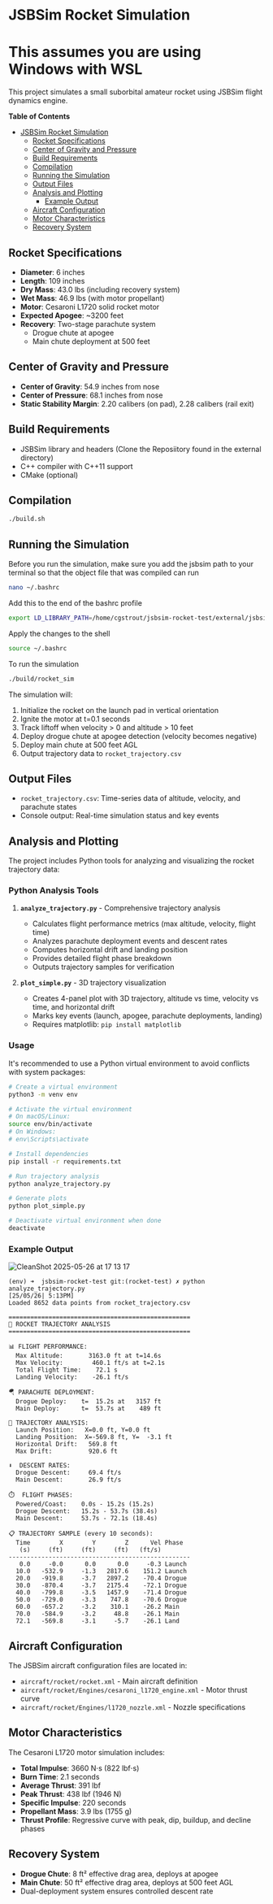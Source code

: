 # JSBSim Rocket Simulation
# This assumes you are using Windows with WSL
This project simulates a small suborbital amateur rocket using JSBSim flight dynamics engine.

<!-- markdown-toc start - Don't edit this section. Run M-x markdown-toc-refresh-toc -->
**Table of Contents**

- [JSBSim Rocket Simulation](#jsbsim-rocket-simulation)
  - [Rocket Specifications](#rocket-specifications)
  - [Center of Gravity and Pressure](#center-of-gravity-and-pressure)
  - [Build Requirements](#build-requirements)
  - [Compilation](#compilation)
  - [Running the Simulation](#running-the-simulation)
  - [Output Files](#output-files)
  - [Analysis and Plotting](#analysis-and-plotting)
    - [Example Output](#example-output)
  - [Aircraft Configuration](#aircraft-configuration)
  - [Motor Characteristics](#motor-characteristics)
  - [Recovery System](#recovery-system)

<!-- markdown-toc end -->

## Rocket Specifications

- **Diameter**: 6 inches
- **Length**: 109 inches  
- **Dry Mass**: 43.0 lbs (including recovery system)
- **Wet Mass**: 46.9 lbs (with motor propellant)
- **Motor**: Cesaroni L1720 solid rocket motor
- **Expected Apogee**: ~3200 feet
- **Recovery**: Two-stage parachute system
  - Drogue chute at apogee
  - Main chute deployment at 500 feet

## Center of Gravity and Pressure

- **Center of Gravity**: 54.9 inches from nose
- **Center of Pressure**: 68.1 inches from nose  
- **Static Stability Margin**: 2.20 calibers (on pad), 2.28 calibers (rail exit)

## Build Requirements

- JSBSim library and headers (Clone the Reposiitory found in the external directory)
- C++ compiler with C++11 support
- CMake (optional)

## Compilation

```bash
./build.sh
```

## Running the Simulation

Before you run the simulation, make sure you add the jsbsim path to your terminal so that the object file that was compiled can run

```bash
nano ~/.bashrc
```

Add this to the end of the bashrc profile
```bash
export LD_LIBRARY_PATH=/home/cgstrout/jsbsim-rocket-test/external/jsbsim/build/src:$LD_LIBRARY_PATH
```

Apply the changes to the shell
```bash
source ~/.bashrc
```
To run the simulation
```bash
./build/rocket_sim
```

The simulation will:
1. Initialize the rocket on the launch pad in vertical orientation
2. Ignite the motor at t=0.1 seconds
3. Track liftoff when velocity > 0 and altitude > 10 feet
4. Deploy drogue chute at apogee detection (velocity becomes negative)
5. Deploy main chute at 500 feet AGL
6. Output trajectory data to `rocket_trajectory.csv`

## Output Files

- `rocket_trajectory.csv`: Time-series data of altitude, velocity, and parachute states
- Console output: Real-time simulation status and key events

## Analysis and Plotting

The project includes Python tools for analyzing and visualizing the rocket trajectory data:

### Python Analysis Tools

1. **`analyze_trajectory.py`** - Comprehensive trajectory analysis
   - Calculates flight performance metrics (max altitude, velocity, flight time)
   - Analyzes parachute deployment events and descent rates
   - Computes horizontal drift and landing position
   - Provides detailed flight phase breakdown
   - Outputs trajectory samples for verification

2. **`plot_simple.py`** - 3D trajectory visualization
   - Creates 4-panel plot with 3D trajectory, altitude vs time, velocity vs time, and horizontal drift
   - Marks key events (launch, apogee, parachute deployments, landing)
   - Requires matplotlib: `pip install matplotlib`

### Usage

It's recommended to use a Python virtual environment to avoid conflicts with system packages:

```bash
# Create a virtual environment
python3 -m venv env

# Activate the virtual environment
# On macOS/Linux:
source env/bin/activate
# On Windows:
# env\Scripts\activate

# Install dependencies
pip install -r requirements.txt

# Run trajectory analysis
python analyze_trajectory.py

# Generate plots
python plot_simple.py

# Deactivate virtual environment when done
deactivate
```

### Example Output

![CleanShot 2025-05-26 at 17 13 17](https://github.com/user-attachments/assets/fa76638b-1a8d-4b06-a082-6342d4413c31)

```console
(env) ➜  jsbsim-rocket-test git:(rocket-test) ✗ python analyze_trajectory.py                                                                                                                                                                               [25/05/26| 5:13PM]
Loaded 8652 data points from rocket_trajectory.csv

==================================================
🚀 ROCKET TRAJECTORY ANALYSIS
==================================================

📊 FLIGHT PERFORMANCE:
  Max Altitude:       3163.0 ft at t=14.6s
  Max Velocity:        460.1 ft/s at t=2.1s
  Total Flight Time:    72.1 s
  Landing Velocity:    -26.1 ft/s

🪂 PARACHUTE DEPLOYMENT:
  Drogue Deploy:    t=  15.2s at   3157 ft
  Main Deploy:      t=  53.7s at    489 ft

📍 TRAJECTORY ANALYSIS:
  Launch Position:   X=0.0 ft, Y=0.0 ft
  Landing Position:  X=-569.8 ft, Y=  -3.1 ft
  Horizontal Drift:   569.8 ft
  Max Drift:          920.6 ft

⬇️  DESCENT RATES:
  Drogue Descent:     69.4 ft/s
  Main Descent:       26.9 ft/s

⏱️  FLIGHT PHASES:
  Powered/Coast:    0.0s - 15.2s (15.2s)
  Drogue Descent:   15.2s - 53.7s (38.4s)
  Main Descent:     53.7s - 72.1s (18.4s)

📋 TRAJECTORY SAMPLE (every 10 seconds):
  Time        X        Y        Z      Vel Phase
   (s)     (ft)     (ft)     (ft)   (ft/s)
--------------------------------------------------
   0.0     -0.0      0.0      0.0     -0.3 Launch
  10.0   -532.9     -1.3   2817.6    151.2 Launch
  20.0   -919.8     -3.7   2897.2    -70.4 Drogue
  30.0   -870.4     -3.7   2175.4    -72.1 Drogue
  40.0   -799.8     -3.5   1457.9    -71.4 Drogue
  50.0   -729.0     -3.3    747.8    -70.6 Drogue
  60.0   -657.2     -3.2    310.1    -26.2 Main
  70.0   -584.9     -3.2     48.8    -26.1 Main
  72.1   -569.8     -3.1     -5.7    -26.1 Land
```

## Aircraft Configuration

The JSBSim aircraft configuration files are located in:
- `aircraft/rocket/rocket.xml` - Main aircraft definition
- `aircraft/rocket/Engines/cesaroni_l1720_engine.xml` - Motor thrust curve
- `aircraft/rocket/Engines/l1720_nozzle.xml` - Nozzle specifications

## Motor Characteristics

The Cesaroni L1720 motor simulation includes:
- **Total Impulse**: 3660 N⋅s (822 lbf⋅s)
- **Burn Time**: 2.1 seconds  
- **Average Thrust**: 391 lbf
- **Peak Thrust**: 438 lbf (1946 N)
- **Specific Impulse**: 220 seconds
- **Propellant Mass**: 3.9 lbs (1755 g)
- **Thrust Profile**: Regressive curve with peak, dip, buildup, and decline phases

## Recovery System

- **Drogue Chute**: 8 ft² effective drag area, deploys at apogee
- **Main Chute**: 50 ft² effective drag area, deploys at 500 feet AGL
- Dual-deployment system ensures controlled descent rate
